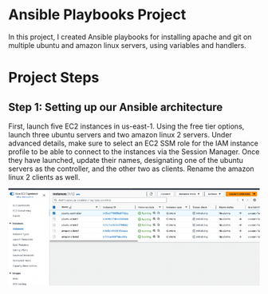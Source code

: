 # Ansible Playbooks Project

In this project, I created Ansible playbooks for installing apache and git on multiple ubuntu and amazon linux servers, using variables and handlers.

# Project Steps

## Step 1: Setting up our Ansible architecture

First, launch five EC2 instances in us-east-1. Using the free tier options, launch three ubuntu servers and two amazon linux 2 servers. 
Under advanced details, make sure to select an EC2 SSM role for the IAM instance profile to be able to connect to the instances via the Session Manager.
Once they have launched, update their names, designating one of the ubuntu servers as the controller, and the other two as clients. Rename the amazon linux 2 clients as well.


![image1](images/architecture.png)


